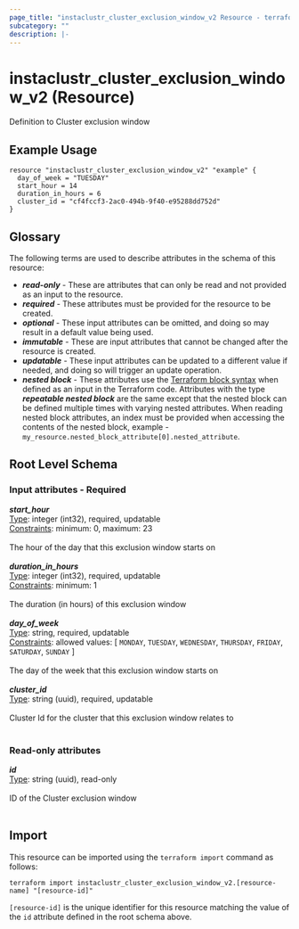 ```yaml
---
page_title: "instaclustr_cluster_exclusion_window_v2 Resource - terraform-provider-instaclustr"
subcategory: ""
description: |-
---
```


# instaclustr_cluster_exclusion_window_v2 (Resource)
Definition to Cluster exclusion window
## Example Usage
```
resource "instaclustr_cluster_exclusion_window_v2" "example" {
  day_of_week = "TUESDAY"
  start_hour = 14
  duration_in_hours = 6
  cluster_id = "cf4fccf3-2ac0-494b-9f40-e95288dd752d"
}
```
## Glossary
The following terms are used to describe attributes in the schema of this resource:
- **_read-only_** - These are attributes that can only be read and not provided as an input to the resource.
- **_required_** - These attributes must be provided for the resource to be created.
- **_optional_** - These input attributes can be omitted, and doing so may result in a default value being used.
- **_immutable_** - These are input attributes that cannot be changed after the resource is created.
- **_updatable_** - These input attributes can be updated to a different value if needed, and doing so will trigger an update operation.
- **_nested block_** - These attributes use the [Terraform block syntax](https://www.terraform.io/language/attr-as-blocks) when defined as an input in the Terraform code. Attributes with the type **_repeatable nested block_** are the same except that the nested block can be defined multiple times with varying nested attributes. When reading nested block attributes, an index must be provided when accessing the contents of the nested block, example - `my_resource.nested_block_attribute[0].nested_attribute`.
## Root Level Schema
### Input attributes - Required
*___start_hour___*<br>
<ins>Type</ins>: integer (int32), required, updatable<br>
<ins>Constraints</ins>: minimum: 0, maximum: 23<br><br>The hour of the day that this exclusion window starts on<br><br>
*___duration_in_hours___*<br>
<ins>Type</ins>: integer (int32), required, updatable<br>
<ins>Constraints</ins>: minimum: 1<br><br>The duration (in hours) of this exclusion window<br><br>
*___day_of_week___*<br>
<ins>Type</ins>: string, required, updatable<br>
<ins>Constraints</ins>: allowed values: [ `MONDAY`, `TUESDAY`, `WEDNESDAY`, `THURSDAY`, `FRIDAY`, `SATURDAY`, `SUNDAY` ]<br><br>The day of the week that this exclusion window starts on<br><br>
*___cluster_id___*<br>
<ins>Type</ins>: string (uuid), required, updatable<br>
<br>Cluster Id for the cluster that this exclusion window relates to<br><br>
### Read-only attributes
*___id___*<br>
<ins>Type</ins>: string (uuid), read-only<br>
<br>ID of the Cluster exclusion window<br><br>
## Import
This resource can be imported using the `terraform import` command as follows:
```
terraform import instaclustr_cluster_exclusion_window_v2.[resource-name] "[resource-id]"
```
`[resource-id]` is the unique identifier for this resource matching the value of the `id` attribute defined in the root schema above.
